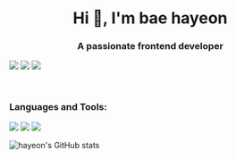 <h1 align="center">Hi 👋, I'm bae hayeon</h1>
<h3 align="center">A passionate frontend developer</h3>

<a href="https://hayeondiary.tistory.com/"><img src="https://img.shields.io/badge/tistory-000000?style=flat-square&logo=tistory&logoColor=white"/></a>
<a href="https://www.notion.so/hayeon-28826a5510384d0899d12b71dc63d456"><img src="https://img.shields.io/badge/notion-222222?style=flat-square&logo=notion&logoColor=white"/></a>
<a href="https://mail.google.com/mail/?view=cm&amp;fs=1&amp;to=baehayeon17@gmail.com" target="_blank"><img src="https://img.shields.io/badge/baehayeon17@gmail.com-EA4335?style=flat-square&logo=Gmail&logoColor=white"/></a></p>
<br>
<h3 align="left">Languages and Tools:</h3>
<div style="display: inline;">
  <img src="https://img.shields.io/badge/html5-E34F26?style=flat-square&logo=HTML5&logoColor=white"/>
  <img src="https://img.shields.io/badge/css3-1572B6?style=flat-square&logo=CSS3&logoColor=white"/>
  <img src="https://img.shields.io/badge/javascript-F7DF1E?style=flat-square&logo=Javascript&logoColor=white"/>
</div>
<br>

![hayeon's GitHub stats](https://github-readme-stats.vercel.app/api?username=hayeonbae7&theme=discord_old_blurple&show_icons=true)
